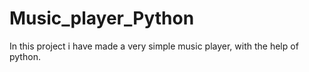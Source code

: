 # Music_player_Python
In this project i have made a very simple music player, with the help of python.
